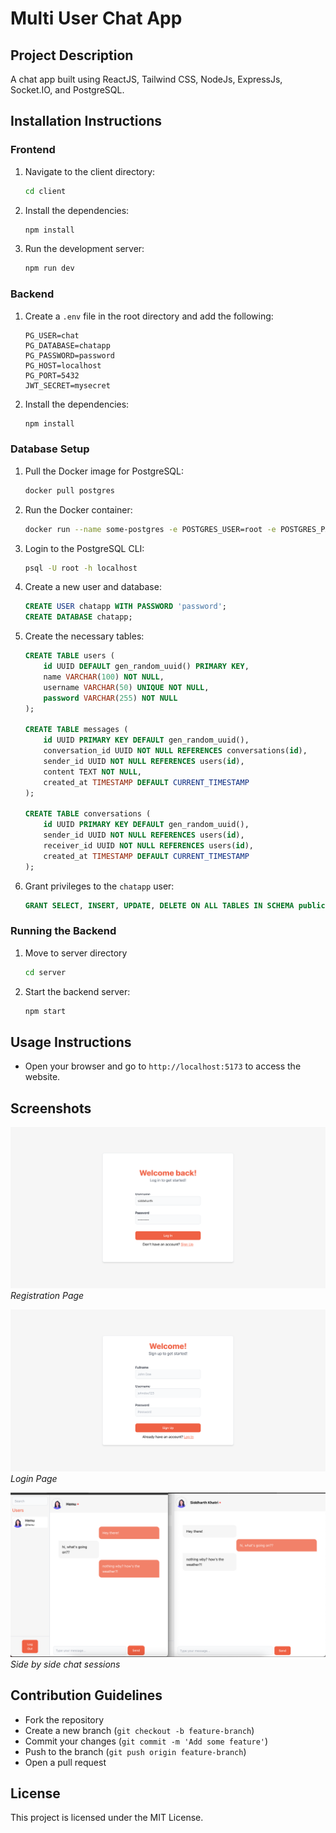 # Multi User Chat App

## Project Description
A chat app built using ReactJS, Tailwind CSS, NodeJs, ExpressJs, Socket.IO, and PostgreSQL.

## Installation Instructions

### Frontend
1. Navigate to the client directory:
    ```sh
    cd client
    ```
2. Install the dependencies:
    ```sh
    npm install
    ```
3. Run the development server:
    ```sh
    npm run dev
    ```

### Backend
1. Create a `.env` file in the root directory and add the following:
    ```properties
    PG_USER=chat
    PG_DATABASE=chatapp
    PG_PASSWORD=password
    PG_HOST=localhost
    PG_PORT=5432
    JWT_SECRET=mysecret
    ```
2. Install the dependencies:
    ```sh
    npm install
    ```

### Database Setup
1. Pull the Docker image for PostgreSQL:
    ```sh
    docker pull postgres
    ```
2. Run the Docker container:
    ```sh
    docker run --name some-postgres -e POSTGRES_USER=root -e POSTGRES_PASSWORD=mysecretpassword -d postgres
    ```
3. Login to the PostgreSQL CLI:
    ```sh
    psql -U root -h localhost
    ```
4. Create a new user and database:
    ```sql
    CREATE USER chatapp WITH PASSWORD 'password';
    CREATE DATABASE chatapp;
    ```
5. Create the necessary tables:
    ```sql
    CREATE TABLE users (
        id UUID DEFAULT gen_random_uuid() PRIMARY KEY,
        name VARCHAR(100) NOT NULL,
        username VARCHAR(50) UNIQUE NOT NULL,
        password VARCHAR(255) NOT NULL
    );

    CREATE TABLE messages (
        id UUID PRIMARY KEY DEFAULT gen_random_uuid(),
        conversation_id UUID NOT NULL REFERENCES conversations(id),
        sender_id UUID NOT NULL REFERENCES users(id),
        content TEXT NOT NULL,
        created_at TIMESTAMP DEFAULT CURRENT_TIMESTAMP
    );

    CREATE TABLE conversations (
        id UUID PRIMARY KEY DEFAULT gen_random_uuid(),
        sender_id UUID NOT NULL REFERENCES users(id),
        receiver_id UUID NOT NULL REFERENCES users(id),
        created_at TIMESTAMP DEFAULT CURRENT_TIMESTAMP
    );
    ```
6. Grant privileges to the `chatapp` user:
    ```sql
    GRANT SELECT, INSERT, UPDATE, DELETE ON ALL TABLES IN SCHEMA public TO chatapp;
    ```

### Running the Backend
1. Move to server directory
    ```sh
    cd server
    ```
2. Start the backend server:
    ```sh
    npm start
    ```

## Usage Instructions
- Open your browser and go to `http://localhost:5173` to access the website.

## Screenshots
![Registration Page](./screenshots/login.png)
*Registration Page*

![Login Page](./screenshots/register.png)
*Login Page*

![Side by side chat sessions](./screenshots/chats.png)
*Side by side chat sessions*

## Contribution Guidelines
- Fork the repository
- Create a new branch (`git checkout -b feature-branch`)
- Commit your changes (`git commit -m 'Add some feature'`)
- Push to the branch (`git push origin feature-branch`)
- Open a pull request

## License
This project is licensed under the MIT License.